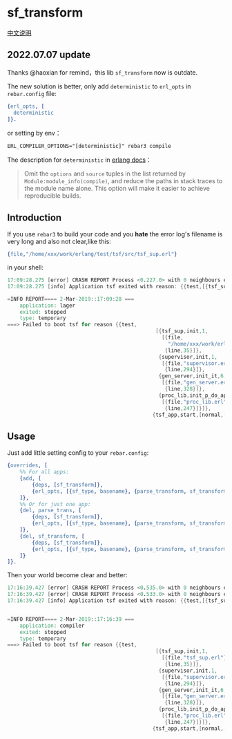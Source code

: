 sf_transform
=====

[中文说明](README_zh.md)

## 2022.07.07 update

Thanks @haoxian for remind，this lib `sf_transform` now is outdate.

The new solution is better, only add `deterministic` to `erl_opts` in `rebar.config` file:

```erlang
{erl_opts, [
  deterministic
]}.
```

or setting by env：

```shell
ERL_COMPILER_OPTIONS="[deterministic]" rebar3 compile
```

The description for `deterministic` in [erlang docs](https://www.erlang.org/doc/man/compile.html)：

> Omit the `options` and `source` tuples in the list returned by `Module:module_info(compile)`, and reduce the paths in stack traces to the module name alone. This option will make it easier to achieve reproducible builds.

## Introduction

If you use `rebar3` to build your code and you **hate** the error log's filename is very long and also not clear,like this:

```erlang
{file,"/home/xxx/work/erlang/test/tsf/src/tsf_sup.erl"}
```

in your shell:

```verilog
17:09:28.275 [error] CRASH REPORT Process <0.227.0> with 0 neighbours exited with reason: {{test,[{tsf_sup,init,1,[{file,"/home/xxx/work/erlang/test/tsf/src/tsf_sup.erl"},{line,35}]},{supervisor,init,1,[{file,"supervisor.erl"},{line,294}]},{gen_server,init_it,6,[{file,"gen_server.erl"},{line,328}]},{proc_lib,init_p_do_apply,3,[{file,"proc_lib.erl"},{line,247}]}]},{tsf_app,start,[normal,[]]}} in application_master:init/4 line 134
17:09:28.275 [info] Application tsf exited with reason: {{test,[{tsf_sup,init,1,[{file,"/home/xxx/work/erlang/test/tsf/src/tsf_sup.erl"},{line,35}]},{supervisor,init,1,[{file,"supervisor.erl"},{line,294}]},{gen_server,init_it,6,[{file,"gen_server.erl"},{line,328}]},{proc_lib,init_p_do_apply,3,[{file,"proc_lib.erl"},{line,247}]}]},{tsf_app,start,[normal,[]]}}

=INFO REPORT==== 2-Mar-2019::17:09:28 ===
    application: lager
    exited: stopped
    type: temporary
===> Failed to boot tsf for reason {{test,
                                                [{tsf_sup,init,1,
                                                  [{file,
                                                    "/home/xxx/work/erlang/test/tsf/src/tsf_sup.erl"},
                                                   {line,35}]},
                                                 {supervisor,init,1,
                                                  [{file,"supervisor.erl"},
                                                   {line,294}]},
                                                 {gen_server,init_it,6,
                                                  [{file,"gen_server.erl"},
                                                   {line,328}]},
                                                 {proc_lib,init_p_do_apply,3,
                                                  [{file,"proc_lib.erl"},
                                                   {line,247}]}]},
                                               {tsf_app,start,[normal,[]]}}
```

## Usage

Just add little setting config to your `rebar.config`:

```erlang
{overrides, [
    %% For all apps:
    {add, [
        {deps, [sf_transform]},
        {erl_opts, [{sf_type, basename}, {parse_transform, sf_transform}]}
    ]},
    %% Or for just one app:
    {del, parse_trans, [
        {deps, [sf_transform]},
        {erl_opts, [{sf_type, basename}, {parse_transform, sf_transform}]}
    ]},
    {del, sf_transform, [
        {deps, [sf_transform]},
        {erl_opts, [{sf_type, basename}, {parse_transform, sf_transform}]}
    ]}
]}.
```

Then your world become clear and better:

```verilog
17:16:39.427 [error] CRASH REPORT Process <0.535.0> with 0 neighbours exited with reason: test in tsf_sup:init/1 line 35 in gen_server:init_it/6 line 352
17:16:39.427 [error] CRASH REPORT Process <0.533.0> with 0 neighbours exited with reason: {{test,[{tsf_sup,init,1,[{file,"tsf_sup.erl"},{line,35}]},{supervisor,init,1,[{file,"supervisor.erl"},{line,294}]},{gen_server,init_it,6,[{file,"gen_server.erl"},{line,328}]},{proc_lib,init_p_do_apply,3,[{file,"proc_lib.erl"},{line,247}]}]},{tsf_app,start,[normal,[]]}} in application_master:init/4 line 134
17:16:39.427 [info] Application tsf exited with reason: {{test,[{tsf_sup,init,1,[{file,"tsf_sup.erl"},{line,35}]},{supervisor,init,1,[{file,"supervisor.erl"},{line,294}]},{gen_server,init_it,6,[{file,"gen_server.erl"},{line,328}]},{proc_lib,init_p_do_apply,3,[{file,"proc_lib.erl"},{line,247}]}]},{tsf_app,start,[normal,[]]}}


=INFO REPORT==== 2-Mar-2019::17:16:39 ===
    application: compiler
    exited: stopped
    type: temporary
===> Failed to boot tsf for reason {{test,
                                                [{tsf_sup,init,1,
                                                  [{file,"tsf_sup.erl"},
                                                   {line,35}]},
                                                 {supervisor,init,1,
                                                  [{file,"supervisor.erl"},
                                                   {line,294}]},
                                                 {gen_server,init_it,6,
                                                  [{file,"gen_server.erl"},
                                                   {line,328}]},
                                                 {proc_lib,init_p_do_apply,3,
                                                  [{file,"proc_lib.erl"},
                                                   {line,247}]}]},
                                               {tsf_app,start,[normal,[]]}}
```